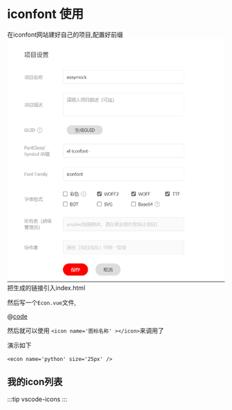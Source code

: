 # iconfont 使用

在iconfont网站建好自己的项目,配置好前缀  
![image.png](./res/image.png)
把生成的链接引入index.html

然后写一个`Econ.vue`文件,

@[code](@/components/Econ.vue)

然后就可以使用  `<icon name='图标名称' ></icon>`来调用了

演示如下

<econ name='python' size='25px' />

```vue
<econ name='python' size='25px' />
```

## 我的icon列表

<icon-display link="//at.alicdn.com/t/font_2410206_mfj6e1vbwo.css"/>

:::tip
vscode-icons
:::

<icon-display link='//at.alicdn.com/t/font_3267094_0pfgirl8r8qg.css' />
